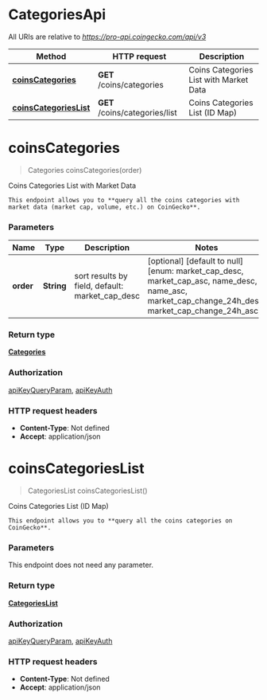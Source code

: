 # CategoriesApi

All URIs are relative to *https://pro-api.coingecko.com/api/v3*

| Method | HTTP request | Description |
|------------- | ------------- | -------------|
| [**coinsCategories**](CategoriesApi.md#coinsCategories) | **GET** /coins/categories | Coins Categories List with Market Data |
| [**coinsCategoriesList**](CategoriesApi.md#coinsCategoriesList) | **GET** /coins/categories/list | Coins Categories List (ID Map) |


<a name="coinsCategories"></a>
# **coinsCategories**
> Categories coinsCategories(order)

Coins Categories List with Market Data

    This endpoint allows you to **query all the coins categories with market data (market cap, volume, etc.) on CoinGecko**.

### Parameters

|Name | Type | Description  | Notes |
|------------- | ------------- | ------------- | -------------|
| **order** | **String**| sort results by field, default: market_cap_desc | [optional] [default to null] [enum: market_cap_desc, market_cap_asc, name_desc, name_asc, market_cap_change_24h_desc, market_cap_change_24h_asc] |

### Return type

[**Categories**](../Models/Categories.md)

### Authorization

[apiKeyQueryParam](../README.md#apiKeyQueryParam), [apiKeyAuth](../README.md#apiKeyAuth)

### HTTP request headers

- **Content-Type**: Not defined
- **Accept**: application/json

<a name="coinsCategoriesList"></a>
# **coinsCategoriesList**
> CategoriesList coinsCategoriesList()

Coins Categories List (ID Map)

    This endpoint allows you to **query all the coins categories on CoinGecko**.

### Parameters
This endpoint does not need any parameter.

### Return type

[**CategoriesList**](../Models/CategoriesList.md)

### Authorization

[apiKeyQueryParam](../README.md#apiKeyQueryParam), [apiKeyAuth](../README.md#apiKeyAuth)

### HTTP request headers

- **Content-Type**: Not defined
- **Accept**: application/json

